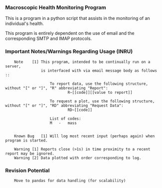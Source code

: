 
###		Macroscopic Health Monitoring Program



This is a program in a python script that assists in the monitoring of an individual's health.

This program is entirely dependent on the use of email and the corresponding SMTP and IMAP protocols.



### Important Notes/Warnings Regarding Usage (INRU)

		Note	[1]	This program, intended to be continually run on a server, 
					is interfaced with via email message body as follows ::

						To report data, use the following structure, without "[" or "]", "R" abbreviating "Report":
								R~[[code]][[value to report]]

						To request a plot, use the following structure, without "[" or "]", "RD" abbreviating "Request Data":
								RD~[[code]]
				
						List of codes:
						M 	-	mass


		Known Bug	[1]	Will log most recent input (perhaps again) when program is started.

		Warning	[1]	Reports close (>1s) in time proximity to a recent report may be ignored.
		Warning [2] Data plotted with order corresponding to log.



###	Revision Potential
		Move to pandas for data handling (for scalability)


